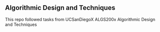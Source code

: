 ## Algorithmic Design and Techniques

This repo followed tasks from UCSanDiegoX ALGS200x Algorithmic Design and Techniques
